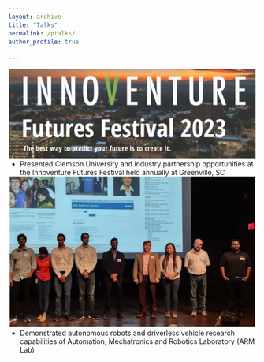 ```yaml
---
layout: archive
title: "Talks"
permalink: /ptalks/
author_profile: true

---
```


<div class="image-container" style="text-align: center;">
  <img src="/images/innoventure.jpg" alt="Innoventure Futures Festival 2023" style="max-width: 500px;">
  <ul style="list-style-type: disc; text-align: left; margin: 0 auto; display: inline-block;">
    <li>Presented Clemson University and industry partnership opportunities at the Innoventure Futures Festival held annually at Greenville, SC</li>
  </ul>
 </div>

 <div class="image-container" style="text-align: center;">
  <img src="/images/autotechday.PNG" alt="Auto Tech Day" style="max-width: 500px;">
  <ul style="list-style-type: disc; text-align: left; margin: 0 auto; display: inline-block;">
    <li>Demonstrated autonomous robots and driverless vehicle research capabilities of Automation, Mechatronics and Robotics Laboratory (ARM Lab)</li>
  </ul>
 </div>
